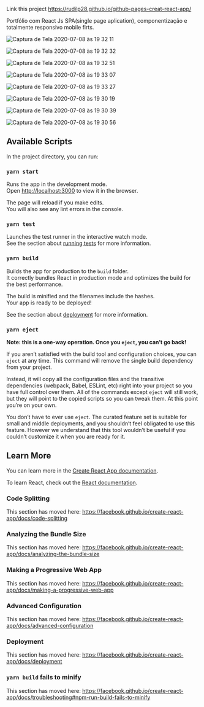Link this project https://rudilp28.github.io/github-pages-creat-react-app/


Portfólio com React Js SPA(single page aplication), componentização e totalmente responsivo mobile firts.

![Captura de Tela 2020-07-08 às 19 32 11](https://user-images.githubusercontent.com/46785525/86977214-87ea9c00-c152-11ea-858f-c19757dc3838.png)


![Captura de Tela 2020-07-08 às 19 32 32](https://user-images.githubusercontent.com/46785525/86977194-7bfeda00-c152-11ea-8ba6-03d35bd6bf27.png)

![Captura de Tela 2020-07-08 às 19 32 51](https://user-images.githubusercontent.com/46785525/86977240-95078b00-c152-11ea-8e86-624f5ffe3d7b.png)

![Captura de Tela 2020-07-08 às 19 33 07](https://user-images.githubusercontent.com/46785525/86977254-9c2e9900-c152-11ea-8435-000ccb4e31c1.png)

![Captura de Tela 2020-07-08 às 19 33 27](https://user-images.githubusercontent.com/46785525/86977294-ae103c00-c152-11ea-92bf-e6497c0ad44e.png)

![Captura de Tela 2020-07-08 às 19 30 19](https://user-images.githubusercontent.com/46785525/86977321-be281b80-c152-11ea-8be7-65bd8fdfeca3.png)

![Captura de Tela 2020-07-08 às 19 30 39](https://user-images.githubusercontent.com/46785525/86977335-c54f2980-c152-11ea-9f38-f46dfb6ecd3f.png)

![Captura de Tela 2020-07-08 às 19 30 56](https://user-images.githubusercontent.com/46785525/86977346-ca13dd80-c152-11ea-9a9e-1834c9dc7b86.png)

## Available Scripts

In the project directory, you can run:

### `yarn start`

Runs the app in the development mode.<br />
Open [http://localhost:3000](http://localhost:3000) to view it in the browser.

The page will reload if you make edits.<br />
You will also see any lint errors in the console.

### `yarn test`

Launches the test runner in the interactive watch mode.<br />
See the section about [running tests](https://facebook.github.io/create-react-app/docs/running-tests) for more information.

### `yarn build`

Builds the app for production to the `build` folder.<br />
It correctly bundles React in production mode and optimizes the build for the best performance.

The build is minified and the filenames include the hashes.<br />
Your app is ready to be deployed!

See the section about [deployment](https://facebook.github.io/create-react-app/docs/deployment) for more information.

### `yarn eject`

**Note: this is a one-way operation. Once you `eject`, you can’t go back!**

If you aren’t satisfied with the build tool and configuration choices, you can `eject` at any time. This command will remove the single build dependency from your project.

Instead, it will copy all the configuration files and the transitive dependencies (webpack, Babel, ESLint, etc) right into your project so you have full control over them. All of the commands except `eject` will still work, but they will point to the copied scripts so you can tweak them. At this point you’re on your own.

You don’t have to ever use `eject`. The curated feature set is suitable for small and middle deployments, and you shouldn’t feel obligated to use this feature. However we understand that this tool wouldn’t be useful if you couldn’t customize it when you are ready for it.

## Learn More

You can learn more in the [Create React App documentation](https://facebook.github.io/create-react-app/docs/getting-started).

To learn React, check out the [React documentation](https://reactjs.org/).

### Code Splitting

This section has moved here: https://facebook.github.io/create-react-app/docs/code-splitting

### Analyzing the Bundle Size

This section has moved here: https://facebook.github.io/create-react-app/docs/analyzing-the-bundle-size

### Making a Progressive Web App

This section has moved here: https://facebook.github.io/create-react-app/docs/making-a-progressive-web-app

### Advanced Configuration

This section has moved here: https://facebook.github.io/create-react-app/docs/advanced-configuration

### Deployment

This section has moved here: https://facebook.github.io/create-react-app/docs/deployment

### `yarn build` fails to minify

This section has moved here: https://facebook.github.io/create-react-app/docs/troubleshooting#npm-run-build-fails-to-minify
